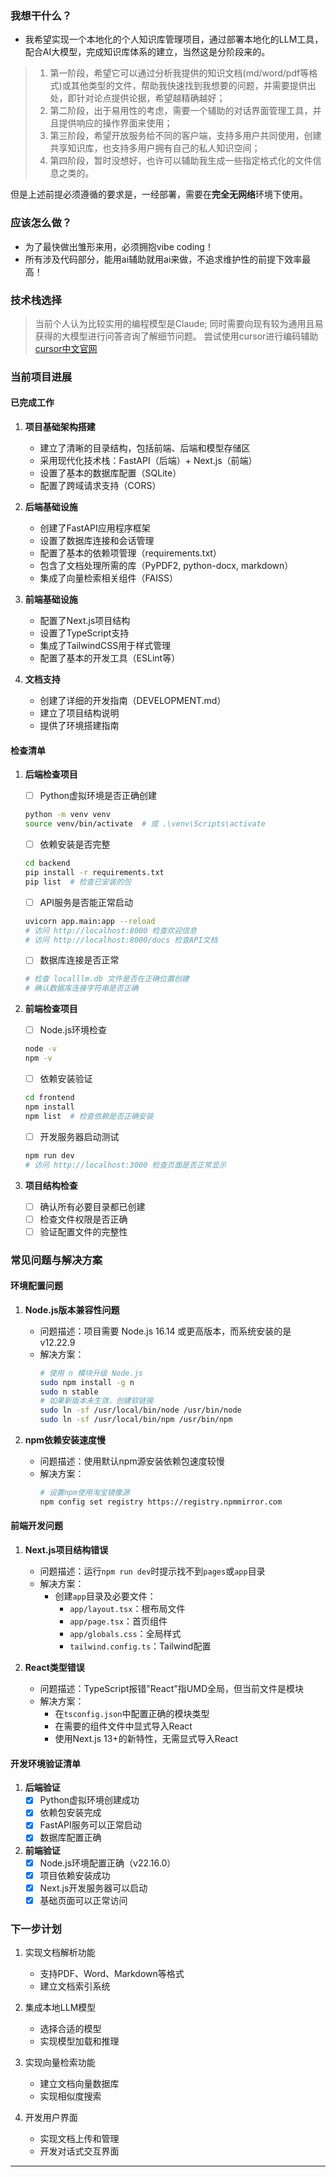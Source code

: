 ### 我想干什么？

- 我希望实现一个本地化的个人知识库管理项目，通过部署本地化的LLM工具，配合AI大模型，完成知识库体系的建立，当然这是分阶段来的。
> 1. 第一阶段，希望它可以通过分析我提供的知识文档(md/word/pdf等格式)或其他类型的文件，帮助我快速找到我想要的问题，并需要提供出处，即针对论点提供论据，希望越精确越好；
> 2. 第二阶段，出于易用性的考虑，需要一个辅助的对话界面管理工具，并且提供响应的操作界面来使用；
> 3. 第三阶段，希望开放服务给不同的客户端，支持多用户共同使用，创建共享知识库，也支持多用户拥有自己的私人知识空间；
> 3. 第四阶段，暂时没想好，也许可以辅助我生成一些指定格式化的文件信息之类的。

但是上述前提必须遵循的要求是，一经部署，需要在**完全无网络**环境下使用。

### 应该怎么做？

- 为了最快做出雏形来用，必须拥抱vibe coding！
- 所有涉及代码部分，能用ai辅助就用ai来做，不追求维护性的前提下效率最高！

### 技术栈选择

> 当前个人认为比较实用的编程模型是Claude;
> 同时需要向现有较为通用且易获得的大模型进行问答咨询了解细节问题。
> 尝试使用cursor进行编码辅助
[cursor中文官网](https://www.cursor.com/cn)

### 当前项目进展

#### 已完成工作

1. **项目基础架构搭建**
   - 建立了清晰的目录结构，包括前端、后端和模型存储区
   - 采用现代化技术栈：FastAPI（后端）+ Next.js（前端）
   - 设置了基本的数据库配置（SQLite）
   - 配置了跨域请求支持（CORS）

2. **后端基础设施**
   - 创建了FastAPI应用程序框架
   - 设置了数据库连接和会话管理
   - 配置了基本的依赖项管理（requirements.txt）
   - 包含了文档处理所需的库（PyPDF2, python-docx, markdown）
   - 集成了向量检索相关组件（FAISS）

3. **前端基础设施**
   - 配置了Next.js项目结构
   - 设置了TypeScript支持
   - 集成了TailwindCSS用于样式管理
   - 配置了基本的开发工具（ESLint等）

4. **文档支持**
   - 创建了详细的开发指南（DEVELOPMENT.md）
   - 建立了项目结构说明
   - 提供了环境搭建指南

#### 检查清单

1. **后端检查项目**
   - [ ] Python虚拟环境是否正确创建
   ```bash
   python -m venv venv
   source venv/bin/activate  # 或 .\venv\Scripts\activate
   ```
   
   - [ ] 依赖安装是否完整
   ```bash
   cd backend
   pip install -r requirements.txt
   pip list  # 检查已安装的包
   ```
   
   - [ ] API服务是否能正常启动
   ```bash
   uvicorn app.main:app --reload
   # 访问 http://localhost:8000 检查欢迎信息
   # 访问 http://localhost:8000/docs 检查API文档
   ```
   
   - [ ] 数据库连接是否正常
   ```bash
   # 检查 localllm.db 文件是否在正确位置创建
   # 确认数据库连接字符串是否正确
   ```

2. **前端检查项目**
   - [ ] Node.js环境检查
   ```bash
   node -v
   npm -v
   ```
   
   - [ ] 依赖安装验证
   ```bash
   cd frontend
   npm install
   npm list  # 检查依赖是否正确安装
   ```
   
   - [ ] 开发服务器启动测试
   ```bash
   npm run dev
   # 访问 http://localhost:3000 检查页面是否正常显示
   ```

3. **项目结构检查**
   - [ ] 确认所有必要目录都已创建
   - [ ] 检查文件权限是否正确
   - [ ] 验证配置文件的完整性

### 常见问题与解决方案

#### 环境配置问题

1. **Node.js版本兼容性问题**
   - 问题描述：项目需要 Node.js 16.14 或更高版本，而系统安装的是 v12.22.9
   - 解决方案：
     ```bash
     # 使用 n 模块升级 Node.js
     sudo npm install -g n
     sudo n stable
     # 如果新版本未生效，创建软链接
     sudo ln -sf /usr/local/bin/node /usr/bin/node
     sudo ln -sf /usr/local/bin/npm /usr/bin/npm
     ```

2. **npm依赖安装速度慢**
   - 问题描述：使用默认npm源安装依赖包速度较慢
   - 解决方案：
     ```bash
     # 设置npm使用淘宝镜像源
     npm config set registry https://registry.npmmirror.com
     ```

#### 前端开发问题

1. **Next.js项目结构错误**
   - 问题描述：运行`npm run dev`时提示找不到`pages`或`app`目录
   - 解决方案：
     - 创建`app`目录及必要文件：
       - `app/layout.tsx`：根布局文件
       - `app/page.tsx`：首页组件
       - `app/globals.css`：全局样式
       - `tailwind.config.ts`：Tailwind配置

2. **React类型错误**
   - 问题描述：TypeScript报错"React"指UMD全局，但当前文件是模块
   - 解决方案：
     - 在`tsconfig.json`中配置正确的模块类型
     - 在需要的组件文件中显式导入React
     - 使用Next.js 13+的新特性，无需显式导入React

#### 开发环境验证清单

1. **后端验证**
   - [x] Python虚拟环境创建成功
   - [x] 依赖包安装完成
   - [x] FastAPI服务可以正常启动
   - [x] 数据库配置正确

2. **前端验证**
   - [x] Node.js环境配置正确（v22.16.0）
   - [x] 项目依赖安装成功
   - [x] Next.js开发服务器可以启动
   - [x] 基础页面可以正常访问

### 下一步计划

1. 实现文档解析功能
   - 支持PDF、Word、Markdown等格式
   - 建立文档索引系统
   
2. 集成本地LLM模型
   - 选择合适的模型
   - 实现模型加载和推理
   
3. 实现向量检索功能
   - 建立文档向量数据库
   - 实现相似度搜索
   
4. 开发用户界面
   - 实现文档上传和管理
   - 开发对话式交互界面

---

